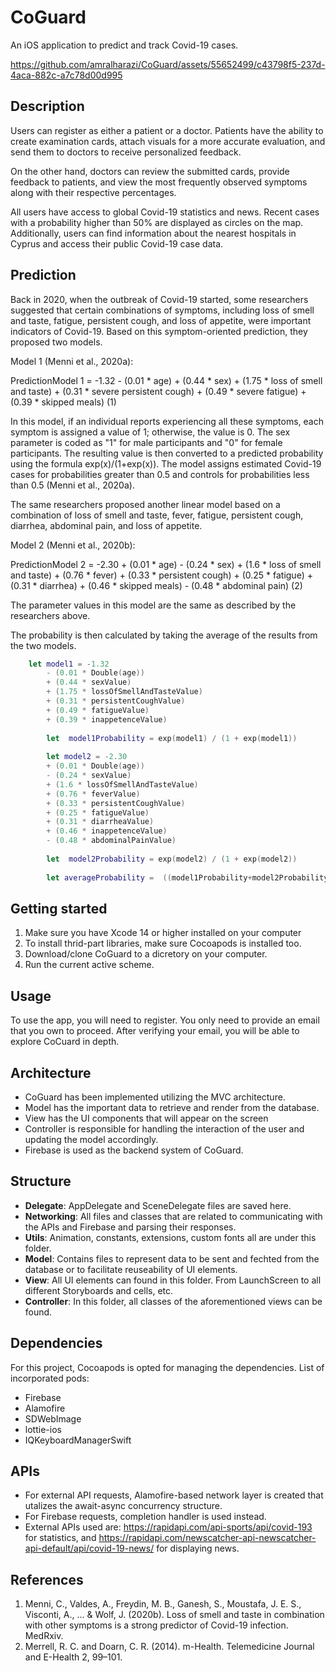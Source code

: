 # CoGuard
An iOS application to predict and track Covid-19 cases.

https://github.com/amralharazi/CoGuard/assets/55652499/c43798f5-237d-4aca-882c-a7c78d00d995


## Description
Users can register as either a patient or a doctor. Patients have the ability to create examination cards, attach visuals for a more accurate evaluation, and send them to doctors to receive personalized feedback.

On the other hand, doctors can review the submitted cards, provide feedback to patients, and view the most frequently observed symptoms along with their respective percentages.

All users have access to global Covid-19 statistics and news. Recent cases with a probability higher than 50% are displayed as circles on the map. Additionally, users can find information about the nearest hospitals in Cyprus and access their public Covid-19 case data.
## Prediction
Back in 2020, when the outbreak of Covid-19 started, some researchers suggested that certain combinations of symptoms, including loss of smell and taste, fatigue, persistent cough, and loss of appetite, were important indicators of Covid-19. Based on this symptom-oriented prediction, they proposed two models.

Model 1 (Menni et al., 2020a):

PredictionModel 1 = -1.32 - (0.01 * age) + (0.44 * sex) + (1.75 * loss of smell and taste) + (0.31 * severe persistent cough) + (0.49 * severe fatigue) + (0.39 * skipped meals) (1)

In this model, if an individual reports experiencing all these symptoms, each symptom is assigned a value of 1; otherwise, the value is 0. The sex parameter is coded as "1" for male participants and "0" for female participants. The resulting value is then converted to a predicted probability using the formula exp(x)/(1+exp(x)). The model assigns estimated Covid-19 cases for probabilities greater than 0.5 and controls for probabilities less than 0.5 (Menni et al., 2020a).

The same researchers proposed another linear model based on a combination of loss of smell and taste, fever, fatigue, persistent cough, diarrhea, abdominal pain, and loss of appetite.

Model 2 (Menni et al., 2020b):

PredictionModel 2 = -2.30 + (0.01 * age) - (0.24 * sex) + (1.6 * loss of smell and taste) + (0.76 * fever) + (0.33 * persistent cough) + (0.25 * fatigue) + (0.31 * diarrhea) + (0.46 * skipped meals) - (0.48 * abdominal pain) (2)

The parameter values in this model are the same as described by the researchers above.

The probability is then calculated by taking the average of the results from the two models.

```swift
    let model1 = -1.32
        - (0.01 * Double(age))
        + (0.44 * sexValue)
        + (1.75 * lossOfSmellAndTasteValue)
        + (0.31 * persistentCoughValue)
        + (0.49 * fatigueValue)
        + (0.39 * inappetenceValue)
        
        let  model1Probability = exp(model1) / (1 + exp(model1))
        
        let model2 = -2.30
        + (0.01 * Double(age))
        - (0.24 * sexValue)
        + (1.6 * lossOfSmellAndTasteValue)
        + (0.76 * feverValue)
        + (0.33 * persistentCoughValue)
        + (0.25 * fatigueValue)
        + (0.31 * diarrheaValue)
        + (0.46 * inappetenceValue)
        - (0.48 * abdominalPainValue)
        
        let  model2Probability = exp(model2) / (1 + exp(model2))
        
        let averageProbability =  ((model1Probability+model2Probability)/2) * 100
```
## Getting started
1. Make sure you have Xcode 14 or higher installed on your computer
2. To install thrid-part libraries, make sure Cocoapods is installed too.
3. Download/clone CoGuard to a dicretory on your computer.
4. Run the current active scheme.

## Usage
To use the app, you will need to register. You only need to provide an email that you own to proceed. After verifying your email, you will be able to explore CoCuard in depth.

## Architecture
* CoGuard has been implemented utilizing the MVC architecture.
* Model has the important data to retrieve and render from the database.
* View has the UI components that will appear on the screen
* Controller is responsible for handling the interaction of the user and updating the model accordingly.
* Firebase is used as the backend system of CoGuard.
  
## Structure
* **Delegate**: AppDelegate and SceneDelegate files are saved here.
* **Networking**: All files and classes that are related to communicating with the APIs and Firebase and parsing their responses.
* **Utils**: Animation, constants, extensions, custom fonts all are under this folder.
* **Model**: Contains files to represent data to be sent and fechted from the database or to facilitate reuseability of UI elements.
* **View**: All UI elements can found in this folder. From LaunchScreen to all different Storyboards and cells, etc.
* **Controller**: In this folder, all classes of the aforementioned views can be found.

## Dependencies
For this project, Cocoapods is opted for managing the dependencies. List of incorporated pods:

* Firebase
* Alamofire
* SDWebImage
* lottie-ios
* IQKeyboardManagerSwift

## APIs
* For external API requests, Alamofire-based network layer is created that utalizes the await-async concurrency structure.
* For Firebase requests, completion handler is used instead.
* External APIs used are: https://rapidapi.com/api-sports/api/covid-193 for statistics, and https://rapidapi.com/newscatcher-api-newscatcher-api-default/api/covid-19-news/ for displaying news.

## References
  1. Menni, C., Valdes, A., Freydin, M. B., Ganesh, S., Moustafa, J. E. S., Visconti, A., ... & Wolf, J. (2020b). Loss of smell and taste in combination with other symptoms is a strong predictor of Covid-19 infection. MedRxiv.
  2. Merrell, R. C. and Doarn, C. R. (2014). m-Health. Telemedicine Journal and E-Health 2, 99–101.

